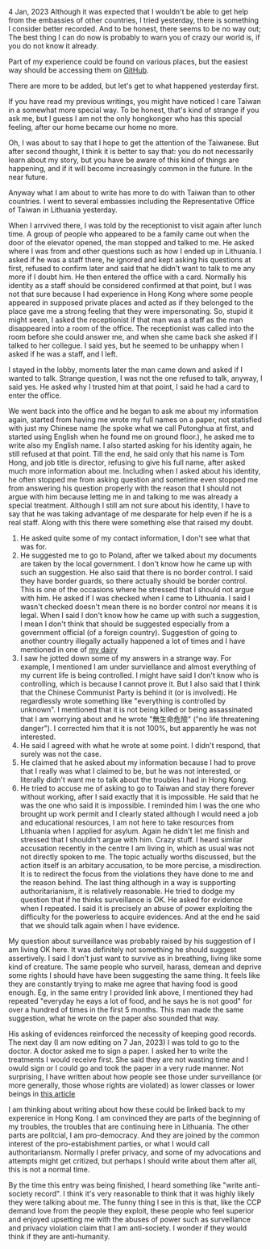 4 Jan, 2023
Although it was expected that I wouldn't be able to get help from the embassies of other countries, I tried yesterday, there is something I consider better recorded. And to be honest, there seems to be no way out; The best thing I can do now is probably to warn you of crazy our world is, if you do not know it already.

Part of my experience could be found on various places, but the easiest way should be accessing them on [GitHub](https://github.com/locharp/asylum_dairy).

There are more to be added, but let's get to what happened yesterday first.

If you have read my previous writings, you might have noticed I care Taiwan in a somewhat more special way. To be honest, that's kind of strange if you ask me, but I guess I am not the only hongkonger who has this special feeling, after our home became our home no more.

Oh, I was about to say that I hope to get the attention of the Taiwanese. But after second thought, I think it is better to say that: you do not necessarily learn about my story, but you have be aware of this kind of things are happening, and if it will become increasingly common in the future. In the near future.

Anyway what I am about to write has more to do with Taiwan than to other countries. I went to several embassies including the Representative Office of Taiwan in Lithuania yesterday.

When I arrvived there, I was told by the receptionist to visit again after lunch time. A group of people who appeared to be a family came out when the door of the elevator opened, the man stopped and talked to me. He asked where I was from and other questions such as how I ended up in Lithuania. I asked if he was a staff there, he ignored and kept asking his questions at first, refused to confirm later and said that he didn't want to talk to me any more if I doubt him. He then entered the office with a card. Normally his identity as a staff should be considered confirmed at that point, but I was not that sure because I had experience in Hong Kong where some people appeared in supposed private places and acted as if they belonged to the place gave me a strong feeling that they were impersonating. So, stupid it might seem, I asked the receptionist if that man was a staff as the man disappeared into a room of the office. The receptionist was called into the room before she could answer me, and when she came back she asked if I talked to her collegue. I said yes, but he seemed to be unhappy when I asked if he was a staff, and I left.

I stayed in the lobby, moments later the man came down and asked if I wanted to talk. Strange question, I was not the one refused to talk, anyway, I said yes. He asked why I trusted him at that point, I said he had a card to enter the office.

We went back into the office and he began to ask me about my information again, started from having me wrote my full names on a paper, not statisfied with just my Chinese name (he spoke what we call Putonghua at first, and started using English when he found me on ground floor.), he asked me to write also my English name. I also started asking for his identity again, he still refused at that point. Till the end, he said only that his name is Tom Hong, and job title is director, refusing to give his full name, after asked much more information about me. Including when I asked about his identity, he often stopped me from asking question and sometime even stopped me from answering his question properly with the reason that I should not argue with him because letting me in and talking to me was already a special treatment. Although I still am not sure about his identity, I have to say that he was taking advantage of me desparate for help even if he is a real staff. Along with this there were something else that raised my doubt.
1. He asked quite some of my contact information, I don't see what that was for.
2. He suggested me to go to Poland, after we talked about my documents are taken by the local government. I don't know how he came up with such an suggestion. He also said that there is no border control. I said they have border guards, so there actually should be border control. This is one of the occasions where he stressed that I should not argue with him. He asked if I was checked when I came to Lithuania. I said I wasn't checked doesn't mean there is no border control nor means it is legal. When I said I don't know how he came up with such a suggestion, I mean I don't think that should be suggested especially from a government official (of a foreign country). Suggestion of going to another country illegally actually happened a lot of times and I have mentioned in one of [my dairy](https://github.com/locharp/asylum_dairy/blob/main/en/asylum_daily_18.txt)
3. I saw he jotted down some of my answers in a strange way. For example, I mentioned I am under surviellance and almost everything of my current life is being controlled. I might have said I don't know who is controlling, which is because I cannot prove it. But I also said that I think that the Chinese Communist Party is behind it (or is involved). He regardlessly wrote something like "everything is controlled by unknown". I mentioned that it is not being killed or being assassinated that I am worrying about and he wrote "無生命危險" ("no life threatening danger"). I corrected him that it is not 100%, but apparently he was not interested.
4. He said I agreed with what he wrote at some point. I didn't respond, that surely was not the case.
5. He claimed that he asked about my information because I had to prove that I really was what I claimed to be, but he was not interested, or literally didn't want me to talk about the troubles  I had in Hong Kong.
6. He tried to accuse me of asking to go to Taiwan and stay there forever without working, after I said exactly that it is impossible. He said that he was the one who said it is impossible. I reminded him I was the one who brought up work permit and I clearly stated although I would need a job and educational resources, I am not here to take resources from Lithuania when I applied for asylum. Again he didn't let me finish and stressed that I shouldn't argue with him. Crazy stuff. I heard similar accusation recently in the centre I am living in, which as usual was not not directly spoken to me. The topic actually worths discussed, but the action itself is an arbitary accusation, to be more percise, a misdirection. It is to redirect the focus from the violations they have done to me and the reason behind.
The last thing although in a way is supporting authoritarianism, it is relatively reasonable. He tried to dodge my question that if he thinks surveillance is OK. He asked for evidence when I repeated. I said it is precisely an abuse of power exploiting the difficulty for the powerless to acquire evidences. And at the end he said that we should talk again when I have evidence.

My question about surveillance was probably raised by his suggestion of I am living OK here. It was definitely not something he should suggest assertively. I said I don't just want to survive as in breathing, living like some kind of creature. The same people who surveil, harass, demean and deprive some rights I should have have been suggesting the same thing. It feels like they are constantly trying to make me agree that having food is good enough. Eg, in the same entry I provided link above, I mentioned they had repeated "everyday he eays a lot of food, and he says he is not good" for over a hundred of times in the first 5 months. This man made the same suggestion, what he wrote on the paper also sounded that way.

His asking of evidences reinforced the necessity of keeping good records. The next day (I am now editing on 7 Jan, 2023) I was told to go to the doctor. A doctor asked me to sign a paper. I asked her to write the treatments I would receive first. She said they are not wasting time and I owuld sign or I could go and took the paper in a very rude manner. Not surprising, I have written about how people see those under surveillance (or more generally, those whose rights are violated) as lower classes or lower beings in [this article](https://github.com/locharp/doomsay/blob/main/en/Surveillance_andCultral_Revolution_n.txt)

I am thinking about writing about how these could be linked back to my experenice in Hong Kong. I am convinced they are parts of the beginning of my troubles, the troubles that are continuing here in Lithuania. The other parts are politcial, I am pro-democracy. And they are joined by the common interest of the pro-estabishment parties, or what I would call authoritariansm. Normally I prefer privacy, and some of my advocations and attempts might get critized, but perhaps I should write about them after all, this is not a normal time.

By the time this entry was being finished, I heard something like "write anti-society record". I think it's very reasonable to think that it was highly likely they were talking about me. The funny thing I see in this is that, like the CCP demand love from the people they exploit, these people who feel superior and enjoyed upsetting me with the abuses of power such as surveillance and privacy violation claim that I am anti-society. I wonder if they would think if they are anti-humanity.
